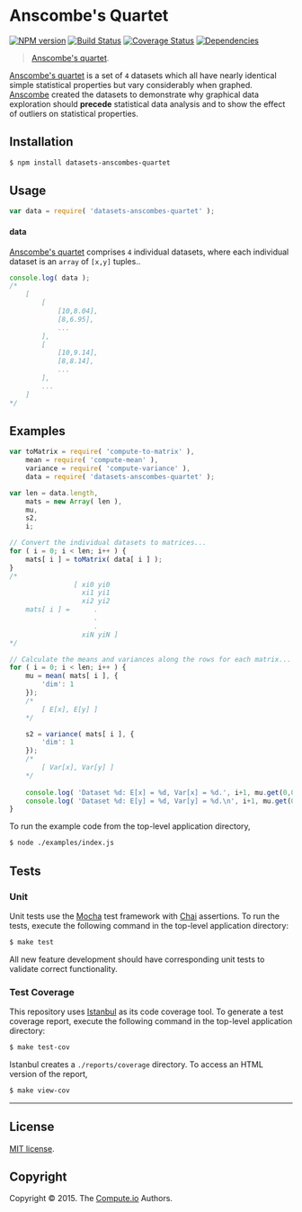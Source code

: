 Anscombe's Quartet
===
[![NPM version][npm-image]][npm-url] [![Build Status][travis-image]][travis-url] [![Coverage Status][codecov-image]][codecov-url] [![Dependencies][dependencies-image]][dependencies-url]

> [Anscombe's quartet](https://en.wikipedia.org/wiki/Anscombe%27s_quartet).

[Anscombe's quartet](https://en.wikipedia.org/wiki/Anscombe%27s_quartet) is a set of `4` datasets which all have nearly identical simple statistical properties but vary considerably when graphed. [Anscombe](https://en.wikipedia.org/wiki/Francis_Anscombe) created the datasets to demonstrate why graphical data exploration should __precede__ statistical data analysis and to show the effect of outliers on statistical properties.


## Installation

``` bash
$ npm install datasets-anscombes-quartet
```


## Usage

``` javascript
var data = require( 'datasets-anscombes-quartet' );
```

#### data

[Anscombe's quartet](https://en.wikipedia.org/wiki/Anscombe%27s_quartet) comprises `4` individual datasets, where each individual dataset is an `array` of `[x,y]` tuples..

``` javascript
console.log( data );
/*
	[
		[
			[10,8.04],
			[8,6.95],
			...
		],
		[
			[10,9.14],
			[8,8.14],
			...
		],
		...
	]
*/
```


## Examples

``` javascript
var toMatrix = require( 'compute-to-matrix' ),
	mean = require( 'compute-mean' ),
	variance = require( 'compute-variance' ),
	data = require( 'datasets-anscombes-quartet' );

var len = data.length,
	mats = new Array( len ),
	mu,
	s2,
	i;

// Convert the individual datasets to matrices...
for ( i = 0; i < len; i++ ) {
	mats[ i ] = toMatrix( data[ i ] );
}
/*
                [ xi0 yi0
                  xi1 yi1
                  xi2 yi2
    mats[ i ] =      .
                     .
                     .
                  xiN yiN ]
*/

// Calculate the means and variances along the rows for each matrix...
for ( i = 0; i < len; i++ ) {
	mu = mean( mats[ i ], {
		'dim': 1
	});
	/*
		[ E[x], E[y] ]
	*/

	s2 = variance( mats[ i ], {
		'dim': 1
	});
	/*
		[ Var[x], Var[y] ]
	*/
	
	console.log( 'Dataset %d: E[x] = %d, Var[x] = %d.', i+1, mu.get(0,0), s2.get(0,0) );
	console.log( 'Dataset %d: E[y] = %d, Var[y] = %d.\n', i+1, mu.get(0,1), s2.get(0,1) );
}
```

To run the example code from the top-level application directory,

``` bash
$ node ./examples/index.js
```



## Tests

### Unit

Unit tests use the [Mocha](http://mochajs.org/) test framework with [Chai](http://chaijs.com) assertions. To run the tests, execute the following command in the top-level application directory:

``` bash
$ make test
```

All new feature development should have corresponding unit tests to validate correct functionality.


### Test Coverage

This repository uses [Istanbul](https://github.com/gotwarlost/istanbul) as its code coverage tool. To generate a test coverage report, execute the following command in the top-level application directory:

``` bash
$ make test-cov
```

Istanbul creates a `./reports/coverage` directory. To access an HTML version of the report,

``` bash
$ make view-cov
```


---
## License

[MIT license](http://opensource.org/licenses/MIT).


## Copyright

Copyright &copy; 2015. The [Compute.io](https://github.com/compute-io) Authors.


[npm-image]: http://img.shields.io/npm/v/datasets-anscombes-quartet.svg
[npm-url]: https://npmjs.org/package/datasets-anscombes-quartet

[travis-image]: http://img.shields.io/travis/datasets-io/anscombes-quartet/master.svg
[travis-url]: https://travis-ci.org/datasets-io/anscombes-quartet

[codecov-image]: https://img.shields.io/codecov/c/github/datasets-io/anscombes-quartet/master.svg
[codecov-url]: https://codecov.io/github/datasets-io/anscombes-quartet?branch=master

[dependencies-image]: http://img.shields.io/david/datasets-io/anscombes-quartet.svg
[dependencies-url]: https://david-dm.org/datasets-io/anscombes-quartet

[dev-dependencies-image]: http://img.shields.io/david/dev/datasets-io/anscombes-quartet.svg
[dev-dependencies-url]: https://david-dm.org/dev/datasets-io/anscombes-quartet

[github-issues-image]: http://img.shields.io/github/issues/datasets-io/anscombes-quartet.svg
[github-issues-url]: https://github.com/datasets-io/anscombes-quartet/issues
